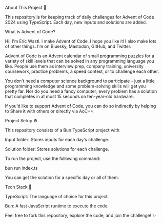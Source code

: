 About This Project 🚀

This repository is for keeping track of daily challenges for Advent of Code 2024 using TypeScript. Each day, new inputs and solutions are added.

What is Advent of Code?

Hi! I'm Eric Wastl. I make Advent of Code. I hope you like it! I also make lots of other things. I'm on Bluesky, Mastodon, GitHub, and Twitter.

Advent of Code is an Advent calendar of small programming puzzles for a variety of skill levels that can be solved in any programming language you like. People use them as interview prep, company training, university coursework, practice problems, a speed contest, or to challenge each other.

You don't need a computer science background to participate - just a little programming knowledge and some problem-solving skills will get you pretty far. Nor do you need a fancy computer; every problem has a solution that completes in at most 15 seconds on ten-year-old hardware.

If you'd like to support Advent of Code, you can do so indirectly by helping to Share it with others or directly via AoC++.

Project Setup ⚙️

This repository consists of a Bun TypeScript project with:

Input folder: Stores inputs for each day's challenge.

Solution folder: Stores solutions for each challenge.

To run the project, use the following command:

bun run index.ts

You can get the solution for a specific day or all of them.

Tech Stack 🔧

TypeScript: The language of choice for this project.

Bun: A fast JavaScript runtime to execute the code.

Feel free to fork this repository, explore the code, and join the challenge! ✨
